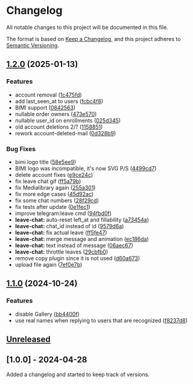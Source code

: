 # Changelog

All notable changes to this project will be documented in this file.

The format is based on [Keep a Changelog](https://keepachangelog.com/en/1.1.0/),
and this project adheres to [Semantic Versioning](https://semver.org/spec/v2.0.0.html).

## [1.2.0](https://github.com/gumbo-millennium/website/compare/v1.1.0...v1.2.0) (2025-01-13)


### Features

* account removal ([1c475fd](https://github.com/gumbo-millennium/website/commit/1c475fd50e83ae7dde95122944214394ee7b2eb5))
* add last_seen_at to users ([fcbc4f8](https://github.com/gumbo-millennium/website/commit/fcbc4f8773f05aa876e0853c41bf52fe7aa9b093))
* BIMI support ([0842563](https://github.com/gumbo-millennium/website/commit/0842563ed400f20e242a0eb39bdaa3421adc5652))
* nullable order owners ([473e570](https://github.com/gumbo-millennium/website/commit/473e570aca1ba87b0c212cb2ebcf18113d245209))
* nullable user_id on enrollments ([025d345](https://github.com/gumbo-millennium/website/commit/025d345eb2ff3efd7bf75c65ab4bb5aadd7e8766))
* old account deletions 2/? ([1158851](https://github.com/gumbo-millennium/website/commit/1158851d60313d5c113df65e08c4214c24a4399b))
* rework account-deleted-mail ([0d328b9](https://github.com/gumbo-millennium/website/commit/0d328b9bbb791f9d2206a27efd32d28fb548371d))


### Bug Fixes

* bimi logo title ([58e5ee9](https://github.com/gumbo-millennium/website/commit/58e5ee943cc0cb4378a82c1716ad3360eeb5bca1))
* BIMI logo was incompatible, it's now SVG P/S ([4499cd7](https://github.com/gumbo-millennium/website/commit/4499cd718823e12b482ba9732f1d7789ea34f4d8))
* delete account fixes ([e9ce24c](https://github.com/gumbo-millennium/website/commit/e9ce24cb5e58c8311533b70352b85bea57c1b942))
* fix leave chat gif ([ff5a79b](https://github.com/gumbo-millennium/website/commit/ff5a79b66bac3333f59f441969c09d69b78c248e))
* fix Medialibrary again ([255a301](https://github.com/gumbo-millennium/website/commit/255a3016146416d12925ed26fd3ccef7554d0465))
* fix more edge cases ([45d92ac](https://github.com/gumbo-millennium/website/commit/45d92ac1b744b02e4f2862211e6125d3f30a1bc3))
* fix some chat numbers ([28f29cd](https://github.com/gumbo-millennium/website/commit/28f29cdaba0d87f0f69c2c914a60f7e12abc9440))
* fix tests after update ([0e1fec1](https://github.com/gumbo-millennium/website/commit/0e1fec13de32c7a03535fe8bc3cfd00386eb65b3))
* improve telegram:leave cmd ([94fbd0f](https://github.com/gumbo-millennium/website/commit/94fbd0f0188c547a5b36c94aee30f51e41fc38d5))
* **leave-chat:** auto-reset left_at and fillability ([a73454a](https://github.com/gumbo-millennium/website/commit/a73454a3a73ab2b32414e8f598e84632159c5b1c))
* **leave-chat:** chat_id instead of id ([9579d6a](https://github.com/gumbo-millennium/website/commit/9579d6abe4be26bb36993c082f3b4b09067142cc))
* **leave-chat:** fix actual leave ([ff5fe47](https://github.com/gumbo-millennium/website/commit/ff5fe47f59d315fc14c6e90f63d66453f84a611a))
* **leave-chat:** merge message and animation ([ec186da](https://github.com/gumbo-millennium/website/commit/ec186da13c701d3d8f6b2a6b6bfd19d7cbabb8c5))
* **leave-chat:** text instead of message ([06aec67](https://github.com/gumbo-millennium/website/commit/06aec674e30a885bdbaea4070a137388c8430139))
* **leave-chat:** throttle leaves ([29cbfb0](https://github.com/gumbo-millennium/website/commit/29cbfb0fd7a1eb530293dbb70158a34489e3611c))
* remove copy plugin since it is not used ([d60a673](https://github.com/gumbo-millennium/website/commit/d60a673fcda27948024e50fad232237adfcf4d80))
* upload file again ([7ef0e7b](https://github.com/gumbo-millennium/website/commit/7ef0e7b262cf5de4213af84745e45223a38bbde8))

## [1.1.0](https://github.com/gumbo-millennium/website/compare/v1.0.0...v1.1.0) (2024-10-24)


### Features

* disable Gallery ([bb4400f](https://github.com/gumbo-millennium/website/commit/bb4400f3e65b035f06548a3e9a442c17bdbc90ab))
* use real names when replying to users that are recognized ([f8237d8](https://github.com/gumbo-millennium/website/commit/f8237d8ec8376c57e02e0128ba2e8a0a2c160335))

## [Unreleased]

## [1.0.0] - 2024-04-28

Added a changelog and started to keep track of versions.

[unreleased]: https://github.com/olivierlacan/keep-a-changelog/compare/v1.1.1...HEAD
